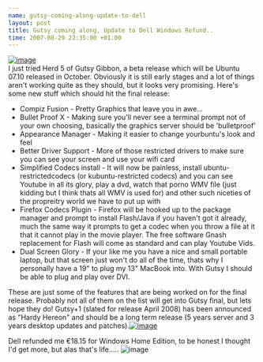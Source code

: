 ```yaml
--- 
name: gutsy-coming-along-update-to-dell 
layout: post 
title: Gutsy coming along, Update to Dell Windows Refund.. 
time: 2007-08-29 22:35:00 +01:00 
---
```


[![image](http://www.ubuntu.com/themes/ubuntu07/images/ubuntulogo.png)](http://www.ubuntu.com/themes/ubuntu07/images/ubuntulogo.png)  
I just tried Herd 5 of Gutsy Gibbon, a beta release which will be Ubuntu
07.10 released in October. Obviously it is still early stages and a lot
of things aren't working quite as they should, but it looks very
promising. Here's some new stuff which should hit the final release:  
-   Compiz Fusion - Pretty Graphics that leave you in awe...
-   Bullet Proof X - Making sure you'll never see a terminal prompt not
    of your own choosing, basically the graphics server should be
    'bulletproof'
-   Appearance Manager - Making it easier to change yourbuntu's look and
    feel
-   Better Driver Support - More of those restricted drivers to make
    sure you can see your screen and use your wifi card
-   Simplified Codecs install - It will now be painless, install
    ubuntu-restrictedcodecs (or kubuntu-restricted codecs) and you can
    see Youtube in all its glory, play a dvd, watch that porno WMV file
    (just kidding but I think thats all WMV is used for) and other such
    niceties of the propreitry world we have to put up with
-   Firefox Codecs Plugin - Firefox will be hooked up to the package
    manager and prompt to install Flash/Java if you haven't got it
    already, much the same way it prompts to get a codec when you throw
    a file at it that it cannot play in the movie player. The free
    software Gnash replacement for Flash will come as standard and can
    play Youtube Vids.
-   Dual Screen Glory - If your like me you have a nice and small
    portable laptop, but that screen just won't do all of the time,
    thats why I personally have a 19" to plug my 13" MacBook into. With
    Gutsy I should be able to plug and play over DVI.

These are just some of the features that are being worked on for the
final release. Probably not all of them on the list will get into Gutsy
final, but lets hope they do! Gutsy+1 (slated for release April 2008)
has been announced as "Hardy Hereon" and should be a long term release
(5 years server and 3 years desktop updates and
patches).[![image](http://blog.kir.com/archives/dell_logo2.jpg)](http://blog.kir.com/archives/dell_logo2.jpg)  
  
Dell refunded me €18.15 for Windows Home Edition, to be honest I thought
I'd get more, but alas that's life.....
![image](https://blogger.googleusercontent.com/tracker/7231752728434532377-6832753902820918082?l=neil.grogan.ie)
